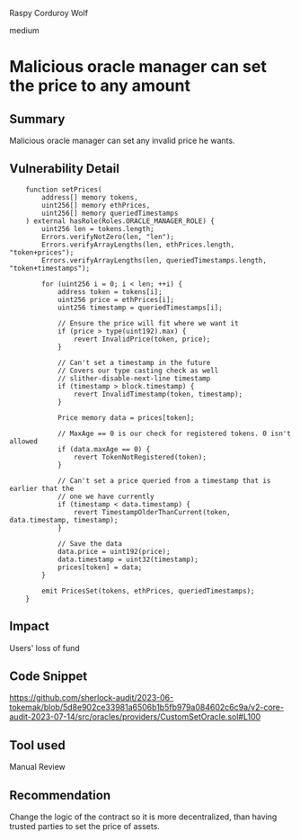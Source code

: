 Raspy Corduroy Wolf

medium

# Malicious oracle manager can set the price to any amount
## Summary
Malicious oracle manager can set any invalid price he wants.

## Vulnerability Detail

```solidity
    function setPrices(
        address[] memory tokens,
        uint256[] memory ethPrices,
        uint256[] memory queriedTimestamps
    ) external hasRole(Roles.ORACLE_MANAGER_ROLE) {
        uint256 len = tokens.length;
        Errors.verifyNotZero(len, "len");
        Errors.verifyArrayLengths(len, ethPrices.length, "token+prices");
        Errors.verifyArrayLengths(len, queriedTimestamps.length, "token+timestamps");

        for (uint256 i = 0; i < len; ++i) {
            address token = tokens[i];
            uint256 price = ethPrices[i];
            uint256 timestamp = queriedTimestamps[i];

            // Ensure the price will fit where we want it
            if (price > type(uint192).max) {
                revert InvalidPrice(token, price);
            }

            // Can't set a timestamp in the future
            // Covers our type casting check as well
            // slither-disable-next-line timestamp
            if (timestamp > block.timestamp) {
                revert InvalidTimestamp(token, timestamp);
            }

            Price memory data = prices[token];

            // MaxAge == 0 is our check for registered tokens. 0 isn't allowed
            if (data.maxAge == 0) {
                revert TokenNotRegistered(token);
            }

            // Can't set a price queried from a timestamp that is earlier that the
            // one we have currently
            if (timestamp < data.timestamp) {
                revert TimestampOlderThanCurrent(token, data.timestamp, timestamp);
            }

            // Save the data
            data.price = uint192(price);
            data.timestamp = uint32(timestamp);
            prices[token] = data;
        }

        emit PricesSet(tokens, ethPrices, queriedTimestamps);
    }

```

## Impact
Users' loss of fund

## Code Snippet
https://github.com/sherlock-audit/2023-06-tokemak/blob/5d8e902ce33981a6506b1b5fb979a084602c6c9a/v2-core-audit-2023-07-14/src/oracles/providers/CustomSetOracle.sol#L100

## Tool used
Manual Review

## Recommendation
Change the logic of the contract so it is more decentralized, than having trusted parties to set the price of assets.
